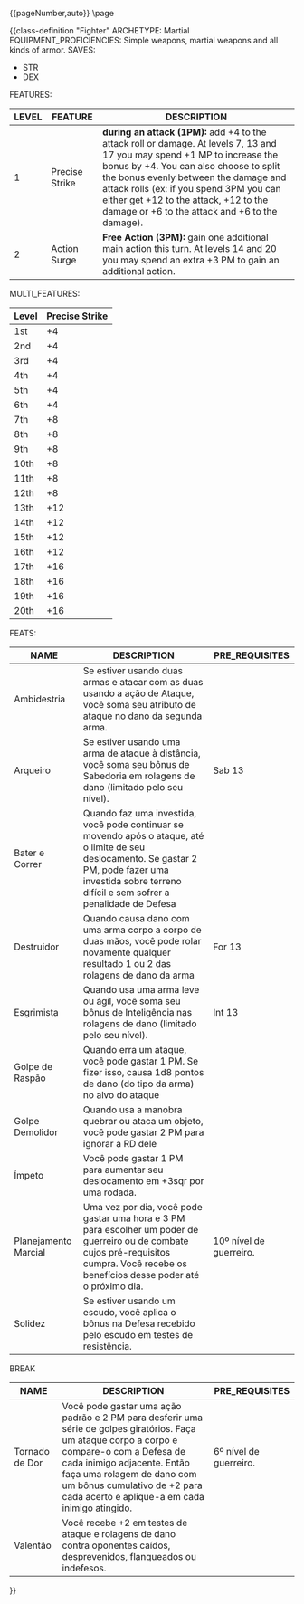 {{pageNumber,auto}}
\page

{{class-definition "Fighter"
ARCHETYPE: Martial
EQUIPMENT_PROFICIENCIES: Simple weapons, martial weapons and all kinds of armor.
SAVES:
- STR
- DEX

FEATURES:

| LEVEL | FEATURE | DESCRIPTION |
| ---- | ---- | ---- |
| 1 | Precise Strike | **during an attack (1PM):** add +4 to the attack roll or damage. At levels 7, 13 and 17 you may spend +1 MP to increase the bonus by +4. You can also choose to split the bonus evenly between the damage and attack rolls (ex: if you spend 3PM you can either get +12 to the attack, +12 to the damage or +6 to the attack and +6 to the damage). |
| 2 | Action Surge | **Free Action (3PM):** gain one additional main action this turn. At levels 14 and 20 you may spend an extra +3 PM to gain an additional action. |

MULTI_FEATURES:

| Level | Precise Strike | 
| ----- | -------------- |
| 1st   | +4             |
| 2nd   | +4             |
| 3rd   | +4             |
| 4th   | +4             |
| 5th   | +4             |
| 6th   | +4             |
| 7th   | +8             |
| 8th   | +8             |
| 9th   | +8             |
| 10th  | +8             |
| 11th  | +8             |
| 12th  | +8             |
| 13th  | +12            |
| 14th  | +12            |
| 15th  | +12            |
| 16th  | +12            |
| 17th  | +16            |
| 18th  | +16            |
| 19th  | +16            |
| 20th  | +16            |

FEATS:

| NAME | DESCRIPTION | PRE_REQUISITES |
| ---- | ---- | ---- |
| Ambidestria | Se estiver usando duas armas e atacar com as duas usando a ação de Ataque, você soma seu atributo de ataque no dano da segunda arma. |  |
| Arqueiro | Se estiver usando uma arma de ataque à distância, você soma seu bônus de Sabedoria em rolagens de dano (limitado pelo seu nível). | Sab 13 |
| Bater e Correr | Quando faz uma investida, você pode continuar se movendo após o ataque, até o limite de seu deslocamento. Se gastar 2 PM, pode fazer uma investida sobre terreno difícil e sem sofrer a penalidade de Defesa |  |
| Destruidor | Quando causa dano com uma arma corpo a corpo de duas mãos, você pode rolar novamente qualquer resultado 1 ou 2 das rolagens de dano da arma | For 13 |
| Esgrimista | Quando usa uma arma leve ou ágil, você soma seu bônus de Inteligência nas rolagens de dano (limitado pelo seu nível). | Int 13 |
| Golpe de Raspão | Quando erra um ataque, você pode gastar 1 PM. Se fizer isso, causa 1d8 pontos de dano (do tipo da arma) no alvo do ataque |  |
| Golpe Demolidor | Quando usa a manobra quebrar ou ataca um objeto, você pode gastar 2 PM para ignorar a RD dele |  |
| Ímpeto | Você pode gastar 1 PM para aumentar seu deslocamento em +3sqr por uma rodada. |  |
| Planejamento Marcial | Uma vez por dia, você pode gastar uma hora e 3 PM para escolher um poder de guerreiro ou de combate cujos pré-requisitos cumpra. Você recebe os benefícios desse poder até o próximo dia.  | 10º nível de guerreiro. |
| Solidez | Se estiver usando um escudo, você aplica o bônus na Defesa recebido pelo escudo em testes de resistência. |  |

BREAK

| NAME | DESCRIPTION | PRE_REQUISITES |
| ---- | ---- | ---- |
| Tornado de Dor | Você pode gastar uma ação padrão e 2 PM para desferir uma série de golpes giratórios. Faça um ataque corpo a corpo e compare-o com a Defesa de cada inimigo adjacente. Então faça uma rolagem de dano com um bônus cumulativo de +2 para cada acerto e aplique-a em cada inimigo atingido. |  6º nível de guerreiro. |
| Valentão | Você recebe +2 em testes de ataque e rolagens de dano contra oponentes caídos, desprevenidos, flanqueados ou indefesos. |  |

}}
